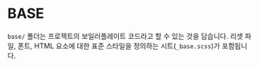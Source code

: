 # BASE

`base/` 폴더는 프로젝트의 보일러플레이트 코드라고 할 수 있는 것을 담습니다. 리셋 파일, 폰트, HTML 요소에 대한 표준 스타일을 정의하는 시트(`_base.scss`)가 포함됩니다.
